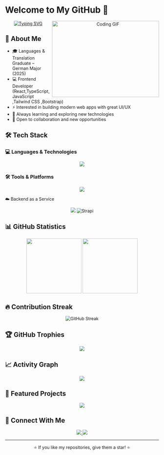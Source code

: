 # Welcome to My GitHub 👋

<p align="center">
<a href="https://git.io/typing-svg"><img src="https://readme-typing-svg.demolab.com?font=Fira+Code&pause=1000&center=true&width=600&lines=Front+End+Developer;Crafting+code+from+ideas%2C+script+by+script.+;The+power+of+imagination+makes+us+infinite." alt="Typing SVG" /></a>
<img align="right" alt="Coding GIF" width="350" height="250" src="https://media.giphy.com/media/836HiJc7pgzy8iNXCn/giphy.gif">
</p>



## 👤 About Me
- 🎓 Languages & Translation Graduate – German Major (2025)  
- 💻 Frontend Developer (React,TypeScript, JavaScript ,Tailwind CSS ,Bootstrap)  
- ⚡ Interested in building modern web apps with great UI/UX  
- 🌱 Always learning and exploring new technologies  
- 🤝 Open to collaboration and new opportunities  

## 🛠️ Tech Stack


### 💻 Languages & Technologies
<div align="center">
  <img src="https://skillicons.dev/icons?i=js,ts,python,html,css,tailwind,bootstrap" />
</div>

### 🛠️ Tools & Platforms
<div align="center">
  <img src="https://skillicons.dev/icons?i=git,github,vscode,figma,postman,docker" />
</div>

☁️ Backend as a Service
<div align="center">
  <img src="https://skillicons.dev/icons?i=firebase,supabase" />
  <img src="https://img.shields.io/badge/Strapi-2F2E8B?style=for-the-badge&logo=strapi&logoColor=white" alt="Strapi" />
</div>

## 📊 GitHub Statistics

<div align="center">
  <img height="180em" src="https://github-readme-stats.vercel.app/api?username=IbrahimEid1&show_icons=true&theme=radical&include_all_commits=true&count_private=true"/>
  <img height="180em" src="https://github-readme-stats.vercel.app/api/top-langs/?username=IbrahimEid1&layout=compact&langs_count=7&theme=radical"/>
</div>

## 🔥 Contribution Streak
<div align="center">
  <img src="https://github-readme-streak-stats.herokuapp.com/?user=IbrahimEid1&theme=radical" alt="GitHub Streak" />
</div>

## 🏆 GitHub Trophies
<div align="center">
  <img src="https://github-profile-trophy.vercel.app/?username=IbrahimEid1&theme=radical&no-frame=true&no-bg=true&margin-w=4" />
</div>

## 📈 Activity Graph
<div align="center">
  <img src="https://github-readme-activity-graph.vercel.app/graph?username=IbrahimEid1&theme=react-dark" />
</div>

## 🌟 Featured Projects

<div align="center">
  <a href="https://github.com/IbrahimEid1/E-Commerce">
    <img src="https://github-readme-stats.vercel.app/api/pin/?username=IbrahimEid1&repo=PROJECT1&theme=radical" />
  </a>
</div>

## 🤝 Connect With Me

<div align="center">
  <a href="mailto:Ibrahim.Eid59@gmail.com">
    <img src="https://img.shields.io/badge/Email-D14836?style=for-the-badge&logo=gmail&logoColor=white" />
  </a>
  <a href="https://linkedin.com/in/yourprofile](https://www.linkedin.com/in/ibrahim-eid-a6750832a/">
    <img src="https://img.shields.io/badge/LinkedIn-0077B5?style=for-the-badge&logo=linkedin&logoColor=white" />
  </a>
 
</div>



---
<div align="center">
  ⭐ If you like my repositories, give them a star! ⭐
</div>
